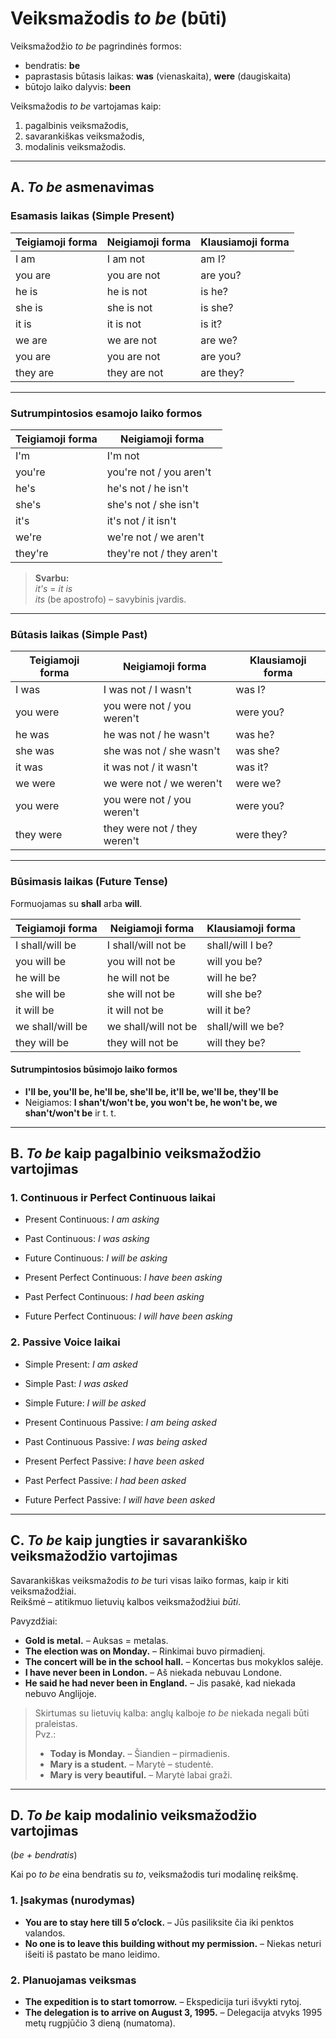 # Veiksmažodis *to be* (būti)

Veiksmažodžio *to be* pagrindinės formos:
- bendratis: **be**
- paprastasis būtasis laikas: **was** (vienaskaita), **were** (daugiskaita)
- būtojo laiko dalyvis: **been**

Veiksmažodis *to be* vartojamas kaip:
1. pagalbinis veiksmažodis,  
2. savarankiškas veiksmažodis,  
3. modalinis veiksmažodis.  

---

## A. *To be* asmenavimas

### Esamasis laikas (Simple Present)

| Teigiamoji forma | Neigiamoji forma | Klausiamoji forma |
|------------------|------------------|-------------------|
| I am             | I am not         | am I?             |
| you are          | you are not      | are you?          |
| he is            | he is not        | is he?            |
| she is           | she is not       | is she?           |
| it is            | it is not        | is it?            |
| we are           | we are not       | are we?           |
| you are          | you are not      | are you?          |
| they are         | they are not     | are they?         |

---

### Sutrumpintosios esamojo laiko formos

| Teigiamoji forma | Neigiamoji forma |
|------------------|------------------|
| I'm              | I'm not          |
| you're           | you're not / you aren't |
| he's             | he's not / he isn't |
| she's            | she's not / she isn't |
| it's             | it's not / it isn't |
| we're            | we're not / we aren't |
| they're          | they're not / they aren't |

> **Svarbu:**  
> *it's* = *it is*  
> *its* (be apostrofo) – savybinis įvardis.

---

### Būtasis laikas (Simple Past)

| Teigiamoji forma | Neigiamoji forma | Klausiamoji forma |
|------------------|------------------|-------------------|
| I was            | I was not / I wasn't | was I? |
| you were         | you were not / you weren't | were you? |
| he was           | he was not / he wasn't | was he? |
| she was          | she was not / she wasn't | was she? |
| it was           | it was not / it wasn't | was it? |
| we were          | we were not / we weren't | were we? |
| you were         | you were not / you weren't | were you? |
| they were        | they were not / they weren't | were they? |

---

### Būsimasis laikas (Future Tense)

Formuojamas su **shall** arba **will**.

| Teigiamoji forma | Neigiamoji forma | Klausiamoji forma |
|------------------|------------------|-------------------|
| I shall/will be  | I shall/will not be | shall/will I be? |
| you will be      | you will not be  | will you be?      |
| he will be       | he will not be   | will he be?       |
| she will be      | she will not be  | will she be?      |
| it will be       | it will not be   | will it be?       |
| we shall/will be | we shall/will not be | shall/will we be? |
| they will be     | they will not be | will they be?     |

#### Sutrumpintosios būsimojo laiko formos

- **I'll be, you'll be, he'll be, she'll be, it'll be, we'll be, they'll be**
- Neigiamos: **I shan't/won't be, you won't be, he won't be, we shan't/won't be** ir t. t.

---

## B. *To be* kaip pagalbinio veiksmažodžio vartojimas

### 1. Continuous ir Perfect Continuous laikai
- Present Continuous: *I am asking*  
- Past Continuous: *I was asking*  
- Future Continuous: *I will be asking*  

- Present Perfect Continuous: *I have been asking*  
- Past Perfect Continuous: *I had been asking*  
- Future Perfect Continuous: *I will have been asking*  

### 2. Passive Voice laikai
- Simple Present: *I am asked*  
- Simple Past: *I was asked*  
- Simple Future: *I will be asked*  

- Present Continuous Passive: *I am being asked*  
- Past Continuous Passive: *I was being asked*  

- Present Perfect Passive: *I have been asked*  
- Past Perfect Passive: *I had been asked*  
- Future Perfect Passive: *I will have been asked*  

---

## C. *To be* kaip jungties ir savarankiško veiksmažodžio vartojimas

Savarankiškas veiksmažodis *to be* turi visas laiko formas, kaip ir kiti veiksmažodžiai.  
Reikšmė – atitikmuo lietuvių kalbos veiksmažodžiui *būti*.

Pavyzdžiai:  
- **Gold is metal.** – Auksas = metalas.  
- **The election was on Monday.** – Rinkimai buvo pirmadienį.  
- **The concert will be in the school hall.** – Koncertas bus mokyklos salėje.  
- **I have never been in London.** – Aš niekada nebuvau Londone.  
- **He said he had never been in England.** – Jis pasakė, kad niekada nebuvo Anglijoje.  

> Skirtumas su lietuvių kalba: anglų kalboje *to be* niekada negali būti praleistas.  
> Pvz.:  
> - **Today is Monday.** – Šiandien – pirmadienis.  
> - **Mary is a student.** – Marytė – studentė.  
> - **Mary is very beautiful.** – Marytė labai graži.  

---

## D. *To be* kaip modalinio veiksmažodžio vartojimas  
(*be + bendratis*)

Kai po *to be* eina bendratis su *to*, veiksmažodis turi modalinę reikšmę.

### 1. Įsakymas (nurodymas)
- **You are to stay here till 5 o’clock.** – Jūs pasiliksite čia iki penktos valandos.  
- **No one is to leave this building without my permission.** – Niekas neturi išeiti iš pastato be mano leidimo.  

### 2. Planuojamas veiksmas
- **The expedition is to start tomorrow.** – Ekspedicija turi išvykti rytoj.  
- **The delegation is to arrive on August 3, 1995.** – Delegacija atvyks 1995 metų rugpjūčio 3 dieną (numatoma).  
